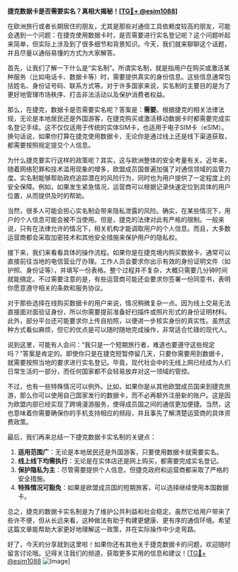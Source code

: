 **捷克数据卡是否需要实名？真相大揭秘！[[TG💪+ @esim1088](https://t.me/s/esim1088)]**

在欧洲旅行或者长期居住的朋友，尤其是那些对通信工具依赖度较高的朋友，可能会遇到一个问题：在捷克使用数据卡时，是否需要进行实名登记呢？这个问题听起来简单，但实际上涉及到了很多细节和背景知识。今天，我们就来聊聊这个话题，并且尽量以通俗易懂的方式为大家解答。

首先，让我们了解一下什么是“实名制”。所谓实名制，就是指用户在购买或激活某种服务（比如电话卡、数据卡等）时，需要提供真实的身份信息。这些信息通常包括姓名、身份证号码、联系方式等。对于许多国家来说，实名制的主要目的是为了更好地管理市场秩序、打击非法活动以及保护消费者权益。

那么，在捷克，数据卡是否需要实名呢？答案是：**需要**。根据捷克的相关法律法规，无论是本地居民还是外国游客，在捷克购买或激活移动数据卡时都需要完成实名登记手续。这不仅仅适用于传统的实体SIM卡，也适用于电子SIM卡（eSIM）。换句话说，如果你打算在捷克使用数据卡，无论你是通过线上还是线下渠道获取，都需要按照规定提交个人信息。

为什么捷克要实行这样的政策呢？其实，这与欧洲整体的安全考量有关。近年来，随着网络犯罪和技术滥用现象的增多，欧盟成员国普遍加强了对通信领域的监管力度。实名制能够帮助政府追踪潜在的风险行为，同时也为用户提供了一定程度上的安全保障。例如，如果发生紧急情况，运营商可以根据记录快速定位到具体的用户位置，从而提供及时的帮助。

当然，很多人可能会担心实名制会带来隐私泄露的风险。确实，在某些情况下，用户的个人信息可能会被不当使用。但是，捷克的法律对此有严格的限制。一般来说，只有在法律允许的情况下，相关机构才能调取用户的个人信息。而且，大多数运营商都会采取加密技术和其他安全措施来保护用户的隐私权。

接下来，我们来看看具体的操作流程。如果你是在捷克境内购买数据卡，通常可以直接前往当地的电信营业厅办理。工作人员会要求你出示有效的身份证明文件（如护照、身份证等），并填写一份表格。整个过程并不复杂，大概只需要几分钟时间就能搞定。不过需要注意的是，有些运营商可能还会要求你签署一份同意书，表明你愿意遵守相关的条款和服务协议。

对于那些选择在线购买数据卡的用户来说，情况稍微复杂一点。因为线上交易无法直接面对面验证身份，所以你需要提前准备好扫描件或照片形式的身份证明材料。此外，部分平台还可能要求你上传自拍照，以便进一步核实身份的真实性。虽然这种方式看似麻烦，但它的优点是可以随时随地完成操作，非常适合忙碌的现代人。

说到这里，可能有人会问：“我只是一个短期旅行者，难道也要遵守这些规定吗？”答案是肯定的。即使你只是在捷克短暂停留几天，只要你需要用到数据卡，就需要按照当地的要求进行实名登记。毕竟，现代社会中的无线上网已经成为人们日常生活的一部分，而任何国家都不会轻易放弃对这一领域的管控。

不过，也有一些特殊情况可以例外。比如，如果你是从其他欧盟成员国来到捷克旅游，那么你可以使用自己国家发行的数据卡，而不必再额外注册新的账户。这是因为欧盟内部已经实现了跨境漫游服务，使得成员国之间的通信更加便捷。当然，这也意味着你需要确保你的手机支持相应的频段，并且事先了解清楚运营商的具体资费政策。

最后，我们再来总结一下捷克数据卡实名制的关键点：

1. **适用范围广**：无论是本地居民还是外国游客，只要使用数据卡就需要实名。
2. **线上线下均需执行**：无论是在实体店还是网上购买，都需要完成实名登记。
3. **保护隐私为主**：尽管需要提供个人信息，但捷克政府和运营商都采取了严格的安全措施。
4. **特殊情况可豁免**：如果是欧盟成员国的短期旅客，可以选择继续使用本国数据卡。

总之，捷克的数据卡实名制是为了维护公共利益和社会稳定。虽然它给用户带来了些许不便，但从长远来看，这种做法有助于构建更健康、更有序的通信环境。希望这篇文章能帮助大家更好地理解这一政策，并在实际操作中少走弯路。

好了，今天的分享就到这里啦！如果你还有其他关于捷克数据卡的问题，欢迎随时留言讨论哦。记得关注我们的频道，获取更多实用的信息和建议！[[TG💪+ @esim1088](https://t.me/s/esim1088) ![Image](https://i.postimg.cc/4NQfJmqS/Snipaste-2025-05-13-00-14-12.png)]